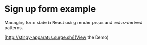 # Sign up form example

Managing form state in React using render props and redux-derived patterns. 

[http://stingy-apparatus.surge.sh/](View the Demo)

